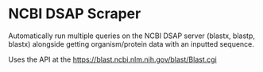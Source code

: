 # NCBI DSAP Scraper

Automatically run multiple queries on the NCBI DSAP server (blastx, blastp, blastx) alongside getting organism/protein data with an inputted sequence.  
  
Uses the API at the https://blast.ncbi.nlm.nih.gov/blast/Blast.cgi  



